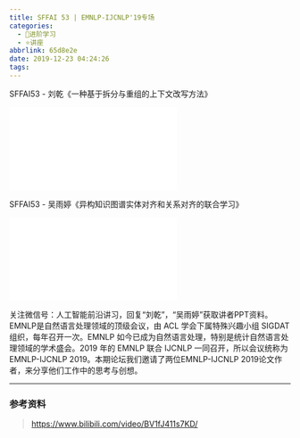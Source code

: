 ```yaml
---
title: SFFAI 53 | EMNLP-IJCNLP'19专场
categories:
  - 🌙进阶学习
  - ⭐讲座
abbrlink: 65d8e2e
date: 2019-12-23 04:24:26
tags:
---
```


SFFAI53 - 刘乾《一种基于拆分与重组的上下文改写方法》

<iframe src="//player.bilibili.com/player.html?aid=80355162&bvid=BV1fJ411s7KD&cid=137484960&p=1" scrolling="no" border="0" frameborder="no" framespacing="0" allowfullscreen="true"> </iframe>

<!--more-->

SFFAI53 - 吴雨婷《异构知识图谱实体对齐和关系对齐的联合学习》

<iframe src="//player.bilibili.com/player.html?aid=80355162&bvid=BV1fJ411s7KD&cid=137492893&p=2" scrolling="no" border="0" frameborder="no" framespacing="0" allowfullscreen="true"> </iframe>

关注微信号：人工智能前沿讲习，回复“刘乾”，“吴雨婷”获取讲者PPT资料。
EMNLP是自然语言处理领域的顶级会议，由 ACL 学会下属特殊兴趣小组 SIGDAT组织，每年召开一次。EMNLP 如今已成为自然语言处理，特别是统计自然语言处理领域的学术盛会。2019 年的 EMNLP 联合 IJCNLP 一同召开，所以会议统称为 EMNLP-IJCNLP 2019。本期论坛我们邀请了两位EMNLP-IJCNLP 2019论文作者，来分享他们工作中的思考与创想。

***

### 参考资料

> <https://www.bilibili.com/video/BV1fJ411s7KD/>
